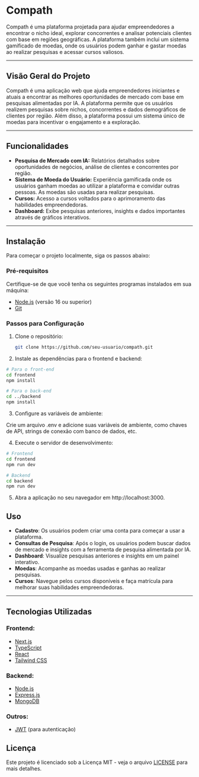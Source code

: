 # Compath

Compath é uma plataforma projetada para ajudar empreendedores a encontrar o nicho ideal, explorar concorrentes e analisar potenciais clientes com base em regiões geográficas. A plataforma também inclui um sistema gamificado de moedas, onde os usuários podem ganhar e gastar moedas ao realizar pesquisas e acessar cursos valiosos.

---

## Visão Geral do Projeto

Compath é uma aplicação web que ajuda empreendedores iniciantes e atuais a encontrar as melhores oportunidades de mercado com base em pesquisas alimentadas por IA. A plataforma permite que os usuários realizem pesquisas sobre nichos, concorrentes e dados demográficos de clientes por região. Além disso, a plataforma possui um sistema único de moedas para incentivar o engajamento e a exploração.

---

## Funcionalidades

- **Pesquisa de Mercado com IA:** Relatórios detalhados sobre oportunidades de negócios, análise de clientes e concorrentes por região.
- **Sistema de Moeda do Usuário:** Experiência gamificada onde os usuários ganham moedas ao utilizar a plataforma e convidar outras pessoas. As moedas são usadas para realizar pesquisas.
- **Cursos:** Acesso a cursos voltados para o aprimoramento das habilidades empreendedoras.
- **Dashboard:** Exibe pesquisas anteriores, insights e dados importantes através de gráficos interativos.

---

## Instalação

Para começar o projeto localmente, siga os passos abaixo:

### Pré-requisitos

Certifique-se de que você tenha os seguintes programas instalados em sua máquina:

- [Node.js](https://nodejs.org/en/) (versão 16 ou superior)
- [Git](https://git-scm.com/)

### Passos para Configuração

1. Clone o repositório:
   ```bash
   git clone https://github.com/seu-usuario/compath.git
   ```

2. Instale as dependências para o frontend e backend:

```bash
# Para o front-end
cd frontend
npm install

# Para o back-end
cd ../backend
npm install
```

3. Configure as variáveis de ambiente:

Crie um arquivo .env e adicione suas variáveis de ambiente, como chaves de API, strings de conexão com banco de dados, etc.

4. Execute o servidor de desenvolvimento:

```bash
# Frontend
cd frontend
npm run dev

# Backend
cd backend
npm run dev

```

5. Abra a aplicação no seu navegador em http://localhost:3000.

## Uso

- **Cadastro**: Os usuários podem criar uma conta para começar a usar a plataforma.
- **Consultas de Pesquisa**: Após o login, os usuários podem buscar dados de mercado e insights com a ferramenta de pesquisa alimentada por IA.
- **Dashboard**: Visualize pesquisas anteriores e insights em um painel interativo.
- **Moedas**: Acompanhe as moedas usadas e ganhas ao realizar pesquisas.
- **Cursos**: Navegue pelos cursos disponíveis e faça matrícula para melhorar suas habilidades empreendedoras.

---

## Tecnologias Utilizadas

### Frontend:
- [Next.js](https://nextjs.org/)
- [TypeScript](https://www.typescriptlang.org/)
- [React](https://reactjs.org/)
- [Tailwind CSS](https://tailwindcss.com/)

### Backend:
- [Node.js](https://nodejs.org/en/)
- [Express.js](https://expressjs.com/)
- [MongoDB](https://www.mongodb.com/)

### Outros:
- [JWT](https://jwt.io/) (para autenticação)

## Licença

Este projeto é licenciado sob a Licença MIT - veja o arquivo [LICENSE](./LICENSE) para mais detalhes.
